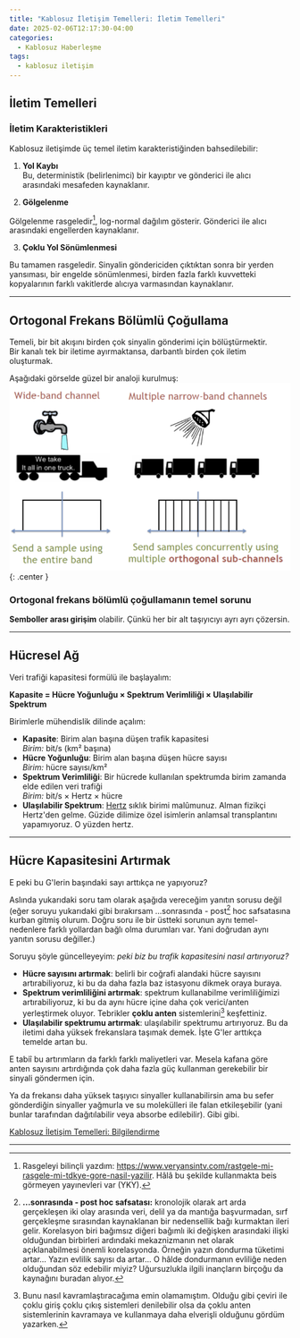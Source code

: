 ```yaml
---
title: "Kablosuz İletişim Temelleri: İletim Temelleri"
date: 2025-02-06T12:17:30-04:00
categories:
  - Kablosuz Haberleşme
tags:
  - kablosuz iletişim
---
```


## İletim Temelleri

### İletim Karakteristikleri

Kablosuz iletişimde üç temel iletim karakteristiğinden bahsedilebilir:

1. **<span class="hover-term" data-tooltip="Path Loss">Yol Kaybı</span>**  
   Bu, deterministik (belirlenimci) bir kayıptır ve gönderici ile alıcı arasındaki mesafeden kaynaklanır.

2. **<span class="hover-term" data-tooltip="Shadowing">Gölgelenme</span>** 

Gölgelenme rasgeledir[^not1], log-normal dağılım gösterir. Gönderici ile alıcı arasındaki engellerden kaynaklanır.

3. **<span class="hover-term" data-tooltip="Multipath Fading">Çoklu Yol Sönümlenmesi</span>** 

Bu tamamen rasgeledir. Sinyalin göndericiden çıktıktan sonra bir yerden yansıması, bir engelde sönümlenmesi, birden fazla farklı kuvvetteki kopyalarının farklı vakitlerde alıcıya varmasından kaynaklanır.

---


## **<span class="hover-term" data-tooltip="Orthogonal Frequency Divison Multiplexing">Ortogonal Frekans Bölümlü Çoğullama</span>**  

Temeli, bir bit akışını birden çok sinyalin gönderimi için bölüştürmektir.  
Bir kanalı tek bir iletime ayırmaktansa, darbantlı birden çok iletim oluşturmak.

Aşağıdaki görselde güzel bir analoji kurulmuş:  
![Ortogonallik](/images/wireless-communication/ofdm.png){: .center }

### Ortogonal frekans bölümlü çoğullamanın temel sorunu

**<span class="hover-term" data-tooltip="Inter symbol interference">Semboller arası girişim</span>** olabilir. Çünkü her bir alt taşıyıcıyı ayrı ayrı çözersin.


---

## Hücresel Ağ

Veri trafiği kapasitesi formülü ile başlayalım:

**Kapasite = Hücre Yoğunluğu × Spektrum Verimliliği × Ulaşılabilir Spektrum**

Birimlerle mühendislik dilinde açalım:

- **Kapasite**: Birim alan başına düşen trafik kapasitesi  
  *Birim:* bit/s (km² başına)  
- **Hücre Yoğunluğu**: Birim alan başına düşen hücre sayısı  
  *Birim:* hücre sayısı/km²  
- **Spektrum Verimliliği**: Bir hücrede kullanılan spektrumda birim zamanda elde edilen veri trafiği  
  *Birim:* bit/s × Hertz × hücre  
- **Ulaşılabilir Spektrum**: [Hertz](https://tr.wikipedia.org/wiki/Hertz#:~:text=Hertz%20birimi%2C%20ad%C4%B1n%C4%B1%20Heinrich%20Hertz,her%20saniye%2010%20kez%20tekrarlan%C4%B1r.)  sıklık birimi malûmunuz. Alman fizikçi Hertz'den gelme. Güzide dilimize özel isimlerin anlamsal transplantını yapamıyoruz. O yüzden hertz.


---

## Hücre Kapasitesini Artırmak

E peki bu G'lerin başındaki sayı arttıkça ne yapıyoruz?

Aslında yukarıdaki soru tam olarak aşağıda vereceğim yanıtın sorusu değil (eğer soruyu yukarıdaki gibi bırakırsam ...sonrasında - post[^not2] hoc safsatasına kurban gitmiş olurum. Doğru soru ile bir üstteki sorunun aynı temel-nedenlere farklı yollardan bağlı olma durumları var. Yani doğrudan aynı yanıtın sorusu değiller.)

Soruyu şöyle güncelleyeyim: *peki biz bu trafik kapasitesini nasıl artırıyoruz?*

- **Hücre sayısını artırmak**: belirli bir coğrafi alandaki hücre sayısını artırabiliyoruz, ki bu da daha fazla baz istasyonu dikmek oraya buraya.
- **Spektrum verimliliğini artırmak**: spektrum kullanabilme verimliliğimizi artırabiliyoruz, ki bu da aynı hücre içine daha çok verici/anten yerleştirmek oluyor. Tebrikler **<span class="hover-term" data-tooltip="multiple input multiple output">çoklu anten</span>**  sistemlerini[^not3] keşfettiniz.
- **Ulaşılabilir spektrumu artırmak**: ulaşılabilir spektrumu artırıyoruz. Bu da iletimi daha yüksek frekanslara taşımak demek. İşte G'ler arttıkça temelde artan bu.

E tabiî bu artırımların da farklı farklı maliyetleri var. Mesela kafana göre anten sayısını artırdığında çok daha fazla güç kullanman gerekebilir bir sinyali göndermen için. 

Ya da frekansı daha yüksek taşıyıcı sinyaller kullanabilirsin ama bu sefer gönderdiğin sinyaller yağmurla ve su molekülleri ile falan etkileşebilir (yani bunlar tarafından dağıtılabilir veya absorbe edilebilir). Gibi gibi.


[Kablosuz İletişim Temelleri: Bilgilendirme](/posts/wireless-communication-inform)


---

[^not1]: Rasgeleyi bilinçli yazdım: <https://www.veryansintv.com/rastgele-mi-rasgele-mi-tdkye-gore-nasil-yazilir>. Hâlâ bu şekilde kullanmakta beis görmeyen yayınevleri var (YKY).

[^not2]: **...sonrasında - post hoc safsatası:** kronolojik olarak art arda gerçekleşen iki olay arasında veri, delil ya da mantığa başvurmadan, sırf gerçekleşme sırasından kaynaklanan bir nedensellik bağı kurmaktan ileri gelir. Korelasyon biri bağımsız diğeri bağımlı iki değişken arasındaki ilişki olduğundan birbirleri ardındaki mekaznizmanın net olarak açıklanabilmesi önemli korelasyonda. Örneğin yazın dondurma tüketimi artar... Yazın evlilik sayısı da artar... O hâlde dondurmanın evliliğe neden olduğundan söz edebilir miyiz? Uğursuzlukla ilgili inançların birçoğu da kaynağını buradan alıyor.

[^not3]: Bunu nasıl kavramlaştıracağıma emin olamamıştım. Olduğu gibi çeviri ile çoklu giriş çoklu çıkış sistemleri denilebilir olsa da çoklu anten sistemlerinin kavramaya ve kullanmaya daha elverişli olduğunu gördüm yazarken. 
